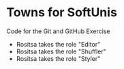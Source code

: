 # Towns for SoftUnis
Code for the Git and GitHub Exercise
* Rositsa takes the role "Editor"
* Rositsa takes the role "Shuffler"
* Rositsa takes the role "Styler"

